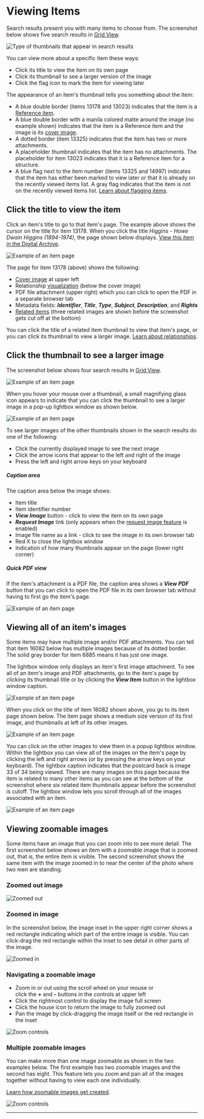 # Viewing Items

Search results present you with many items to choose from. The screenshot below
shows five search results in [Grid View](/user/viewing-search-results/#grid-view).

![Type of thumbnails that appear in search results](viewing-items-1.jpg)

You can view more about a specific item these ways:

- Click its title to view the item on its own page
- Click its thumbnail to see a larger version of the image
- Click the flag icon to mark the item for viewing later

The appearance of an item's thumbnail tells you something about the item:

-   A blue double border (items 13178 and 13023) indicates that the item is
    a [Reference item](/relationships/reference-items).
-   A blue double border with a manila colored matte around the image (no example shown)
    indicates that the item is a Reference item and the image is its
    [cover image](/relationships/reference-items/#what-a-cover-image-looks-like).
-   A dotted border (item 13325) indicates that the item has two or more attachments.
-   A placeholder thumbnail indicates that the item has no attachments. The placeholder
    for item 13023 indicates that it is a Reference item for a structure.
-   A blue flag next to the item number (items 13325 and 14997) indicates that the item has either been marked to view
    later or that it is already on the recently viewed items list. A gray flag indicates that
    the item is not on the recently viewed items list. [Learn about flagging items](/user/recently-viewed).

## Click the title to view the item

Click an item's title to go to that item's page. The example above shows the cursor
on the title for item 13178. When you click the title *Higgins - Howe Dwain Higgins (1894-1974)*, the page shown below displays. [View this item in the Digital Archive](https://swhplibrary.net/digitalarchive/items/show/9165).

![Example of an item page](viewing-items-2.jpg)

The  page for item 13178 (above) shows the following:

-   [Cover image](/relationships/reference-items/#cover-images-for-reference-items) at upper left
-   Relationship [visualization](/user/viewing-related-items/#visualization) (below the cover image)
-   PDF file attachment (upper right) which you can click to open the PDF in a separate browser tab
-   Metadata fields: **_Identifier_**, **_Title_**, **_Type_**, **_Subject_**, **_Description_**, and **_Rights_**
-   [Related items](/user/viewing-related-items/) (three related images are shown before the screenshot gets cut off at the bottom)

You can click the title of a related item thumbnail to view that item's page, or you can click
its thumbnail to view a larger image. [Learn about relationships](/relationships/getting-started-relationships/).

## Click the thumbnail to see a larger  image
The screenshot below shows four search results in [Grid View](/user/viewing-search-results/#grid-view).

![Example of an item page](viewing-items-3.jpg)

When you hover your mouse over a thumbnail, a small magnifying glass icon appears to indicate
that you can click the thumbnail to see a larger image in a pop-up lightbox window as shown below.

![Example of an item page](viewing-items-4.jpg)

To see larger images of the other thumbnails shown in the search results do one of the following:

-   Click the currently displayed image to see the next image
-   Click the arrow icons that appear to the left and right of the image
-   Press the left and right arrow keys on your keyboard

##### Caption area

The caption area below the image shows:

-   Item title
-   Item identifier number
-   **_View Image_** button - click to view the item on its own page
-   **_Request Image_** link (only appears when the
    [request image feature](/plugins/avantcommon/#request-image-url-option) is enabled)
-   Image file name as a link - click to see the image in its own browser tab
-   Red X to close the lightbox window
-   Indication of how many thumbnails appear on the page (lower right corner)

##### Quick PDF view

If the item's attachment is a PDF file, the caption area shows a **_View PDF_** button
that you can click to open the PDF file in its own browser tab without having to
first go the item's page.

![Example of an item page](viewing-items-5.jpg)


## Viewing all of an item's images

Some items may have multiple image and/or PDF attachments. You can tell that item 16082 below has multiple images
because of its dotted border. The solid gray border for item 6885 means it has just one image.

The lightbox window only displays an item's first image attachment. To see all of an item's image
and PDF attachments, go to the item's page by clicking its thumbnail title or by clicking the **_View Item_**
button in the lightbox window caption.

![Example of an item page](viewing-items-6.jpg)

When you click on the title of item 16082 shown above, you go to its item page shown below. The item
page shows a medium size version of its first image, and thumbnails at left of its other images.

![Example of an item page](viewing-items-7.jpg)

You can click on the other images to view them in a popup lightbox window. Within the lightbox
you can view all of the images on the item's page by clicking the left and right
arrows (or by pressing the arrow keys on your keyboard). The lightbox caption indicates that the
postcard back is image 33 of 34 being viewed. There are many images on this page because
the item is related to many other items as you can see at the bottom of the screenshot where six
related item thumbnails appear before the screenshot is cutoff. The lightbox window lets you scroll through all
of the images associated with an item.

![Example of an item page](viewing-items-8.jpg)


## Viewing zoomable images

Some items have an image that you can zoom into to see more detail. The first screenshot below
shows an item with a zoomable image that is zoomed out, that is, the entire item is visible.
The second screenshot shows the same item with the image zoomed in to near the center of the
photo where two men are standing.

### Zoomed out image

![Zoomed out](viewing-items-9.jpg)

### Zoomed in image

In the screenshot below, the image inset in the upper right corner shows a red
rectangle indicating which part of the entire image is visible. You can click-drag
the red rectangle within the inset to see detail in other parts of the image.

![Zoomed in](viewing-items-10.jpg)

### Navigating a zoomable image

-   Zoom in or out using the scroll wheel on your mouse  or  
    click the **+** and **-** buttons in the controls at upper left
-   Click the rightmost control to display the image full screen
-   Click the house icon to return the image to fully zoomed out
-   Pan the image by click-dragging the image itself or the red rectangle in the inset

![Zoom controls](viewing-items-11.jpg)

### Multiple zoomable images

You can make more than one image zoomable as shown in the two examples below.
The first example has two zoomable images and the second has eight.
This feature lets you zoom and pan all of the images together without having to view each one individually.

[Learn how zoomable images get created](/administrator/zoomable-images/).

![Zoom controls](viewing-items-12.jpg)

---